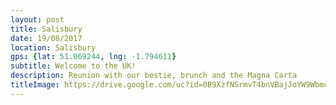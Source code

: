 ```yaml
---
layout: post
title: Salisbury
date: 19/08/2017
location: Salisbury
gps: {lat: 51.069244, lng: -1.794611}
subtitle: Welcome to the UK!
description: Reunion with our bestie, brunch and the Magna Carta
titleImage: https://drive.google.com/uc?id=0B9XzfNSrmvT4bnVBajJoYW9Wbmc
---
```

